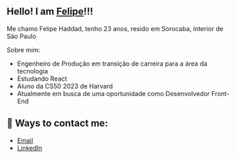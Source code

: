 <h2>Hello! I am <a href="https://github.com/FelipeDH9">Felipe</a>!!!</h2>
<p>Me chamo Felipe Haddad, tenho 23 anos, resido em Sorocaba, interior de São Paulo</p>
Sobre mim:

- Engenheiro de Produção em transição de carreira para a área da tecnologia
- Estudando React
- Aluno da CS50 2023 de Harvard
- Atualmente em busca de uma oportunidade como Desenvolvedor Front-End

<h2> 📨 Ways to contact me: </h2>
<ul> 
  <li>
    <a href="mailto:felipehaddad25@gmail.com"> Email</a>
  </li>
  <li>
    <a href="https://www.linkedin.com/in/felipe-d-haddad/" target="_blank" > LinkedIn </a>
  </li>
</ul>


